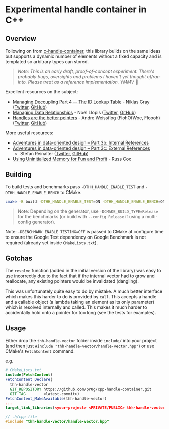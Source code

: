# Experimental handle container in C++

## Overview

Following on from [c-handle-container](https://github.com/pr0g/c-handle-container), this library builds on the same ideas but supports a dynamic number of elements without a fixed capacity and is templated so arbitrary types can stored.

> _Note: This is an early draft, proof-of-concept experiment. There's probably bugs, oversights and problems I haven't yet thought of/ran into. Please treat as a reference implementation. YMMV_ 🙂

Excellent resources on the subject:

- [Managing Decoupling Part 4 -- The ID Lookup Table](http://bitsquid.blogspot.com/2011/09/managing-decoupling-part-4-id-lookup.html) - Niklas Gray ([Twitter](https://twitter.com/niklasfrykholm), [GitHub](https://github.com/niklas-ourmachinery))
- [Managing Data Relationships](https://gamesfromwithin.com/managing-data-relationships) - Noel Llopis ([Twitter](https://twitter.com/noel_llopis), [GitHub](https://github.com/llopis))
- [Handles are the better pointers](https://floooh.github.io/2018/06/17/handles-vs-pointers.html) - Andre Weissflog (FlohOfWoe, Floooh) ([Twitter](https://twitter.com/FlohOfWoe), [GitHub](https://github.com/floooh))

More useful resources:

- [Adventures in data-oriented design – Part 3b: Internal References](https://blog.molecular-matters.com/2013/05/17/adventures-in-data-oriented-design-part-3b-internal-references/)
- [Adventures in data-oriented design – Part 3c: External References](https://blog.molecular-matters.com/2013/07/24/adventures-in-data-oriented-design-part-3c-external-references/)
  - Stefan Reinalter ([Twitter](https://twitter.com/molecularmusing), [GitHub](https://github.com/MolecularMatters))
- [Using Uninitialized Memory for Fun and Profit](https://research.swtch.com/sparse) - Russ Cox

## Building

To build tests and benchmarks pass `-DTHH_HANDLE_ENABLE_TEST` and `-DTHH_HANDLE_ENABLE_BENCH` to CMake.

```bash
cmake -B build -DTHH_HANDLE_ENABLE_TEST=ON -DTHH_HANDLE_ENABLE_BENCH=ON
```

> Note: Depending on the generator, use `-DCMAKE_BUILD_TYPE=Release` for the benchmarks (or build with `--config Release` if using a multi-config generator).

Note: `-DBENCHMARK_ENABLE_TESTING=OFF` is passed to CMake at configure time to ensure the Google Test dependency on Google Benchmark is not required (already set inside `CMakeLists.txt`).

## Gotchas

The `resolve` function (added in the initial version of the library) was easy to use incorrectly due to the fact that if the internal vector had to grow and reallocate, any existing pointers would be invalidated (dangling).

This was unfortunately quite easy to do by mistake. A much better interface which makes this harder to do is provided by `call`. This accepts a handle and a callable object (a lambda taking an element as its only parameter) which is resolved internally and called. This makes it much harder to accidentally hold onto a pointer for too long (see the tests for examples).

## Usage

Either drop the `thh-handle-vector` folder inside `include/` into your project (and then just `#include "thh-handle-vector/handle-vector.hpp"`) or use CMake's `FetchContent` command.

e.g.

```cmake
# CMakeLists.txt
include(FetchContent)
FetchContent_Declare(
  thh-handle-vector
  GIT_REPOSITORY https://github.com/pr0g/cpp-handle-container.git
  GIT_TAG        <latest-commit>)
FetchContent_MakeAvailable(thh-handle-vector)
...
target_link_libraries(<your-project> <PRIVATE/PUBLIC> thh-handle-vector)
```

```c++
// .h/cpp file
#include "thh-handle-vector/handle-vector.hpp"
```
